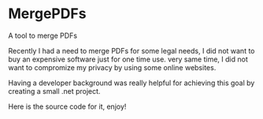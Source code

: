 # MergePDFs
A tool to merge PDFs

Recently I had a need to merge PDFs for some legal needs, I did not want to buy an expensive software just for one time use. very same time, I did not want to compromize my privacy by using some online websites.

Having a developer background was really helpful for achieving this goal by creating a small .net project.

Here is the source code for it, enjoy!
